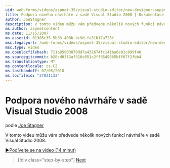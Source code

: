 ```yaml
---
uid: web-forms/videos/aspnet-35/visual-studio-editor/new-designer-support-in-visual-studio-2008
title: Podpora nového návrháře v sadě Visual Studio 2008 | Dokumentace Microsoftu
author: JoeStagner
description: V tomto videu můžu vám předvede několik nových funkcí návrháře v sadě Visual Studio 2008.
ms.author: aspnetcontent
ms.date: 11/15/2007
ms.assetid: 01305c35-5b83-408b-bc9d-fa31b17a723f
msc.legacyurl: /web-forms/videos/aspnet-35/visual-studio-editor/new-designer-support-in-visual-studio-2008
msc.type: video
ms.openlocfilehash: 711a85903070dd7a432674fc141ba6e02c899f40
ms.sourcegitcommit: b28cd0313af316c051c2ff8549865bff67f2fbb4
ms.translationtype: MT
ms.contentlocale: cs-CZ
ms.lasthandoff: 07/05/2018
ms.locfileid: "37821133"
---
```

<a name="new-designer-support-in-visual-studio-2008"></a>Podpora nového návrháře v sadě Visual Studio 2008
====================
podle [Joe Stagner](https://github.com/JoeStagner)

V tomto videu můžu vám předvede několik nových funkcí návrháře v sadě Visual Studio 2008.

[&#9654;Podívejte se na video (14 minut)](https://channel9.msdn.com/Blogs/ASP-NET-Site-Videos/new-designer-support-in-visual-studio-2008)

> [!div class="step-by-step"]
> [Next](javascript-intellisense-support-in-visual-studio-2008.md)

